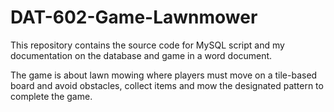 # DAT-602-Game-Lawnmower

This repository contains the source code for MySQL script and my documentation on the database and game in a word document.

The game is about lawn mowing where players must move on a tile-based board and avoid obstacles, collect items and mow the designated pattern to complete the game.